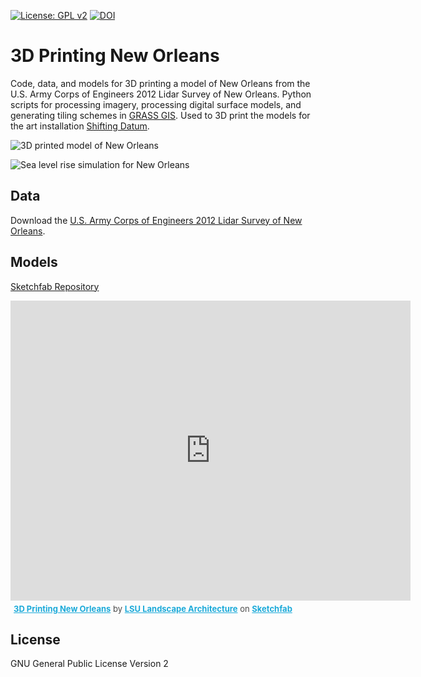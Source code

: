 [![License: GPL v2](https://img.shields.io/badge/License-GPL%20v2-blue.svg)](https://www.gnu.org/licenses/old-licenses/gpl-2.0.en.html)
[![DOI](https://zenodo.org/badge/DOI/10.5281/zenodo.2542921.svg)]()

# 3D Printing New Orleans
Code, data, and models for 3D printing a model of New Orleans
from the U.S. Army Corps of Engineers 2012 Lidar Survey of New Orleans.
Python scripts
for processing imagery, processing digital surface models, and
generating tiling schemes
in [GRASS GIS](https://grass.osgeo.org/).
Used to 3D print the models for the art installation
[Shifting Datum](http://baharmon.github.io/project/shifting-datum).

![3D printed model of New Orleans](/images/shaded_sea_level_rise.gif)

![Sea level rise simulation for New Orleans](shifting-datum-1-1.jpg)

## Data
Download the
[U.S. Army Corps of Engineers 2012 Lidar Survey of New Orleans](https://coast.noaa.gov/htdata/lidar2_z/geoid12b/data/6350/).

## Models
[Sketchfab Repository](https://skfb.ly/6KSUo)

<iframe width="640" height="480" src="https://sketchfab.com/playlists/embed?collection=23ad860310aa423a8d0b7d9606316355" frameborder="0" allow="autoplay; fullscreen; vr" mozallowfullscreen="true" webkitallowfullscreen="true"></iframe>

<p style="font-size: 13px; font-weight: normal; margin: 5px; color: #4A4A4A;">
    <a href="https://sketchfab.com/lsu-landscape-architecture/collections/3d-printing-new-orleans?utm_source=website&utm_medium=embed&utm_campaign=share-popup" target="_blank" style="font-weight: bold; color: #1CAAD9;">3D Printing New Orleans</a>
    by <a href="https://sketchfab.com/lsu-landscape-architecture?utm_source=website&utm_medium=embed&utm_campaign=share-popup" target="_blank" style="font-weight: bold; color: #1CAAD9;">LSU Landscape Architecture</a>
    on <a href="https://sketchfab.com?utm_source=website&utm_medium=embed&utm_campaign=share-popup" target="_blank" style="font-weight: bold; color: #1CAAD9;">Sketchfab</a>
</p>

## License
GNU General Public License Version 2
